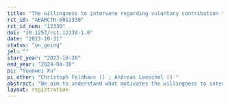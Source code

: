 ```yaml
---
title: "The willingness to intervene regarding vuluntary contribution to environmental projects"
rct_id: "AEARCTR-0012330"
rct_id_num: "12330"
doi: "10.1257/rct.12330-1.0"
date: "2023-10-31"
status: "on_going"
jel: ""
start_year: "2023-10-20"
end_year: "2024-04-30"
pi: "Yuanwei Xu"
pi_other: "Christoph Feldhaus () ; Andreas Loeschel () "
abstract: "We aim to understand what motivates the willingness to intervene in the case of voluntary contribution to environmental protection projects in China. There are two options offered: (i) a payment of 18 CNY (equivalently 2.5 USD), or (ii) a payment of 12 CNY (1.6 USD) and a donation of 10 CNY (1.4 USD) to projects working on carbon reductions. Our randomization follows a 2x2x2 design on 3 domains: (i) reasons for low efforts for environmental protection, internal (low preference for environmental protection) or external (low knowledge of carbon projects), (ii) a soft (giving suggestions only) or hard (forbidding one choice) intervention, and (iii) a real impact on another Chinese or German citizen. "
layout: registration
---
```


